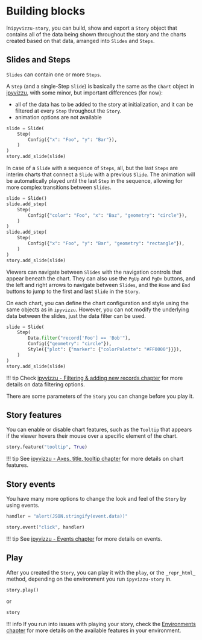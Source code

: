 # Building blocks

In`ipyvizzu-story`, you can build, show and export a `Story` object that
contains all of the data being shown throughout the story and the charts created
based on that data, arranged into `Slides` and `Steps`.

## Slides and Steps

`Slides` can contain one or more `Steps`.

A `Step` (and a single-Step `Slide`) is basically the same as the `Chart` object
in [ipyvizzu](https://ipyvizzu.vizzuhq.com/latest/tutorial/), with some minor,
but important differences (for now):

- all of the data has to be added to the story at initialization, and it can be
  filtered at every `Step` throughout the `Story`.
- animation options are not available

```python
slide = Slide(
    Step(
        Config({"x": "Foo", "y": "Bar"}),
    )
)
story.add_slide(slide)
```

In case of a `Slide` with a sequence of `Steps`, all, but the last `Steps` are
interim charts that connect a `Slide` with a previous `Slide`. The animation
will be automatically played until the last `Step` in the sequence, allowing for
more complex transitions between `Slides`.

```python
slide = Slide()
slide.add_step(
    Step(
        Config({"color": "Foo", "x": "Baz", "geometry": "circle"}),
    )
)
slide.add_step(
    Step(
        Config({"x": "Foo", "y": "Bar", "geometry": "rectangle"}),
    )
)
story.add_slide(slide)
```

Viewers can navigate between `Slides` with the navigation controls that appear
beneath the chart. They can also use the `PgUp` and `PgDn` buttons, and the left
and right arrows to navigate between `Slides`, and the `Home` and `End` buttons
to jump to the first and last `Slide` in the `Story`.

On each chart, you can define the chart configuration and style using the same
objects as in `ipyvizzu`. However, you can not modify the underlying data
between the slides, just the data filter can be used.

```python
slide = Slide(
    Step(
        Data.filter("record['Foo'] == 'Bob'"),
        Config({"geometry": "circle"}),
        Style({"plot": {"marker": {"colorPalette": "#FF0000"}}}),
    )
)
story.add_slide(slide)
```

!!! tip
    Check
    [ipyvizzu - Filtering & adding new records chapter](https://ipyvizzu.vizzuhq.com/latest/tutorial/filter_add_new_records/)
    for more details on data filtering options.

There are some parameters of the `Story` you can change before you play it.

## Story features

You can enable or disable chart features, such as the `Tooltip` that appears if
the viewer hovers their mouse over a specific element of the chart.

```python
story.feature("tooltip", True)
```

!!! tip
    See
    [ipyvizzu - Axes, title, tooltip chapter](https://ipyvizzu.vizzuhq.com/latest/tutorial/axes_title_tooltip/)
    for more details on chart features.

## Story events

You have many more options to change the look and feel of the `Story` by using
events.

```python
handler = "alert(JSON.stringify(event.data))"

story.event("click", handler)
```

!!! tip
    See
    [ipyvizzu - Events chapter](https://ipyvizzu.vizzuhq.com/latest/tutorial/events/)
    for more details on events.

## Play

After you created the `Story`, you can play it with the `play`, or the
`_repr_html_` method, depending on the environment you run `ipyvizzu-story` in.

```python
story.play()
```

or

```python
story
```

!!! info
    If you run into issues with playing your story, check the
    [Environments chapter](../environments/index.md) for more details on the
    available features in your environment.
